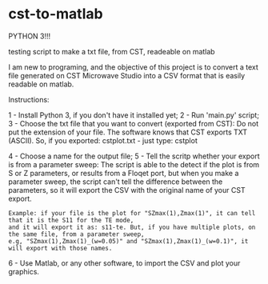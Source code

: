 # cst-to-matlab

PYTHON 3!!!

testing script to make a txt file, from CST, readeable on matlab

I am new to programing, and the objective of this project is to convert a text file generated on CST Microwave Studio into a CSV
format that is easily readable on matlab.

Instructions:

1 - Install Python 3, if you don't have it installed yet;
2 - Run 'main.py' script;
3 - Choose the txt file that you want to convert (exported from CST):
    Do not put the extension of your file. The software knows that CST exports TXT (ASCII).
    So, if you exported: cstplot.txt - just type: cstplot

4 - Choose a name for the output file;
5 - Tell the scritp whether your export is from a parameter sweep:
    The script is able to the detect if the plot is from S or Z parameters, or results from a Floqet port,
    but when you make a parameter sweep, the script can't tell the difference between the parameters, so it
    will export the CSV with the original name of your CST export.
    
    Example: if your file is the plot for "SZmax(1),Zmax(1)", it can tell that it is the S11 for the TE mode,
    and it will export it as: s11-te. But, if you have multiple plots, on the same file, from a parameter sweep,
    e.g, "SZmax(1),Zmax(1)_(w=0.05)" and "SZmax(1),Zmax(1)_(w=0.1)", it will export with those names.
    
6 - Use Matlab, or any other software, to import the CSV and plot your graphics.
